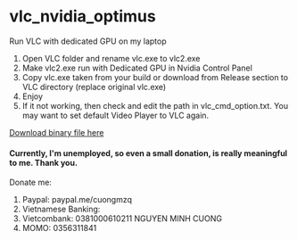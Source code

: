 # vlc_nvidia_optimus
Run VLC with dedicated GPU on my laptop

1. Open VLC folder and rename vlc.exe to vlc2.exe
2. Make vlc2.exe run with Dedicated GPU in Nvidia Control Panel
3. Copy vlc.exe taken from your build or download from Release section to VLC directory (replace original vlc.exe)
4. Enjoy
5. If it not working, then check and edit the path in vlc_cmd_option.txt. You may want to set default Video Player to VLC again.

[Download binary file here](https://github.com/cuongmzq/vlc_nvidia_optimus/releases)

#### Currently, I'm unemployed, so even a small donation, is really meaningful to me. Thank you.
Donate me:
1. Paypal: paypal.me/cuongmzq
2. Vietnamese Banking:
  1.  Vietcombank: 0381000610211 NGUYEN MINH CUONG
  2.  MOMO: 0356311841
